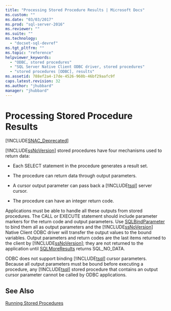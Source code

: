 ```yaml
---
title: "Processing Stored Procedure Results | Microsoft Docs"
ms.custom: ""
ms.date: "03/03/2017"
ms.prod: "sql-server-2016"
ms.reviewer: ""
ms.suite: ""
ms.technology: 
  - "docset-sql-devref"
ms.tgt_pltfrm: ""
ms.topic: "reference"
helpviewer_keywords: 
  - "ODBC, stored procedures"
  - "SQL Server Native Client ODBC driver, stored procedures"
  - "stored procedures [ODBC], results"
ms.assetid: 788ef2a4-17de-4526-960b-46bf29aafc9f
caps.latest.revision: 32
ms.author: "jhubbard"
manager: "jhubbard"
---
```

# Processing Stored Procedure Results
[!INCLUDE[SNAC_Deprecated](../../relational-databases/extended-stored-procedures-reference/includes/snac-deprecated.md)]

  [!INCLUDE[ssNoVersion](../../advanced-analytics/r-services/includes/ssnoversion-md.md)] stored procedures have four mechanisms used to return data:  
  
-   Each SELECT statement in the procedure generates a result set.  
  
-   The procedure can return data through output parameters.  
  
-   A cursor output parameter can pass back a [!INCLUDE[tsql](../../advanced-analytics/r-services/includes/tsql-md.md)] server cursor.  
  
-   The procedure can have an integer return code.  
  
 Applications must be able to handle all these outputs from stored procedures. The CALL or EXECUTE statement should include parameter markers for the return code and output parameters. Use [SQLBindParameter](../../relational-databases/extended-stored-procedures-reference/sqlbindparameter.md) to bind them all as output parameters and the [!INCLUDE[ssNoVersion](../../advanced-analytics/r-services/includes/ssnoversion-md.md)] Native Client ODBC driver will transfer the output values to the bound variables. Output parameters and return codes are the last items returned to the client by [!INCLUDE[ssNoVersion](../../advanced-analytics/r-services/includes/ssnoversion-md.md)]; they are not returned to the application until [SQLMoreResults](../../relational-databases/extended-stored-procedures-reference/sqlmoreresults.md) returns SQL_NO_DATA.  
  
 ODBC does not support binding [!INCLUDE[tsql](../../advanced-analytics/r-services/includes/tsql-md.md)] cursor parameters. Because all output parameters must be bound before executing a procedure, any [!INCLUDE[tsql](../../advanced-analytics/r-services/includes/tsql-md.md)] stored procedure that contains an output cursor parameter cannot be called by ODBC applications.  
  
## See Also  
 [Running Stored Procedures](../../relational-databases/native-client-odbc-stored-procedures/running-stored-procedures.md)  
  
  
